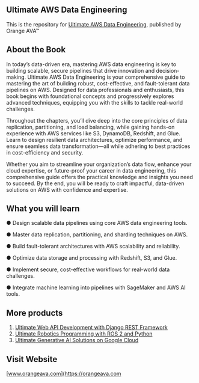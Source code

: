 ## Ultimate AWS Data Engineering

This is the repository for [Ultimate AWS Data Engineering](https://orangeava.com/products/ultimate-aws-data-engineering), published by Orange AVA™

## About the Book
In today’s data-driven era, mastering AWS data engineering is key to building scalable, secure pipelines that drive innovation and decision-making. Ultimate AWS Data Engineering is your comprehensive guide to mastering the art of building robust, cost-effective, and fault-tolerant data pipelines on AWS. Designed for data professionals and enthusiasts, this book begins with foundational concepts and progressively explores advanced techniques, equipping you with the skills to tackle real-world challenges.

Throughout the chapters, you’ll dive deep into the core principles of data replication, partitioning, and load balancing, while gaining hands-on experience with AWS services like S3, DynamoDB, Redshift, and Glue. Learn to design resilient data architectures, optimize performance, and ensure seamless data transformation—all while adhering to best practices in cost-efficiency and security.

Whether you aim to streamline your organization’s data flow, enhance your cloud expertise, or future-proof your career in data engineering, this comprehensive guide offers the practical knowledge and insights you need to succeed. By the end, you will be ready to craft impactful, data-driven solutions on AWS with confidence and expertise.


## What you will learn
● Design scalable data pipelines using core AWS data engineering tools.

● Master data replication, partitioning, and sharding techniques on AWS.

● Build fault-tolerant architectures with AWS scalability and reliability.

● Optimize data storage and processing with Redshift, S3, and Glue.

● Implement secure, cost-effective workflows for real-world data challenges.

● Integrate machine learning into pipelines with SageMaker and AWS AI tools.

## More products
1. [Ultimate Web API Development with Django REST Framework](https://orangeava.com/products/ultimate-web-api-development-with-django-rest-framework)
2. [Ultimate Robotics Programming with ROS 2 and Python](https://orangeava.com/products/ultimate-robotics-programming-with-ros-2-and-python) 
3. [Ultimate Generative AI Solutions on Google Cloud](https://orangeava.com/products/ultimate-generative-ai-solutions-on-google-cloud) 

## Visit Website 
[www.orangeava.com](https://orangeava.com
